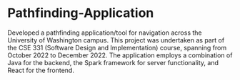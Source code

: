 # Pathfinding-Application
Developed a pathfinding application/tool for navigation across the University of Washington campus.
This project was undertaken as part of the CSE 331 (Software Design and Implementation) course, spanning from October 2022 to December 2022. 
The application employs a combination of Java for the backend, the Spark framework for server functionality, 
and React for the frontend.
